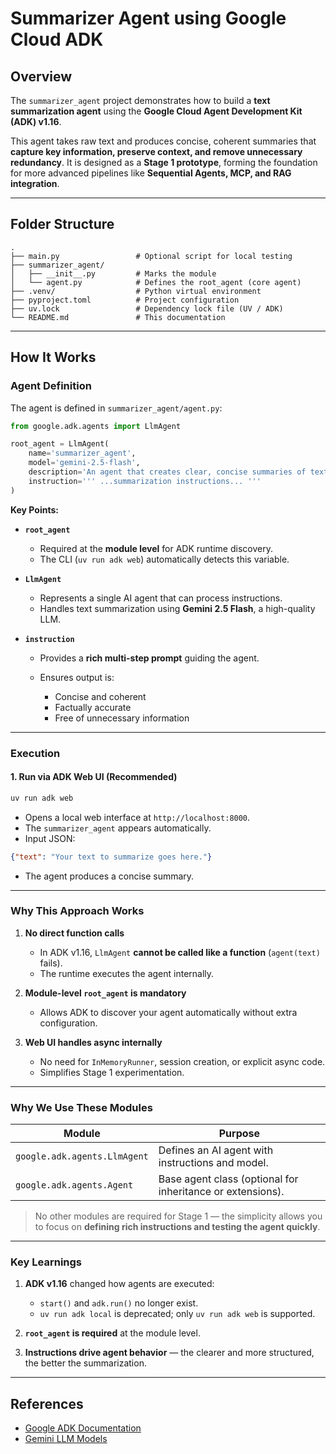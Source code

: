 # Summarizer Agent using Google Cloud ADK

## Overview

The `summarizer_agent` project demonstrates how to build a **text summarization agent** using the **Google Cloud Agent Development Kit (ADK) v1.16**.

This agent takes raw text and produces concise, coherent summaries that **capture key information, preserve context, and remove unnecessary redundancy**. It is designed as a **Stage 1 prototype**, forming the foundation for more advanced pipelines like **Sequential Agents, MCP, and RAG integration**.

---

## Folder Structure

```
.
├── main.py                 # Optional script for local testing
├── summarizer_agent/
│   ├── __init__.py         # Marks the module
│   └── agent.py            # Defines the root_agent (core agent)
├── .venv/                  # Python virtual environment
├── pyproject.toml          # Project configuration
├── uv.lock                 # Dependency lock file (UV / ADK)
└── README.md               # This documentation
```

---

## How It Works

### Agent Definition

The agent is defined in `summarizer_agent/agent.py`:

```python
from google.adk.agents import LlmAgent

root_agent = LlmAgent(
    name='summarizer_agent',
    model='gemini-2.5-flash',
    description='An agent that creates clear, concise summaries of text while preserving key information and context.',
    instruction=''' ...summarization instructions... '''
)
```

**Key Points:**

* **`root_agent`**

  * Required at the **module level** for ADK runtime discovery.
  * The CLI (`uv run adk web`) automatically detects this variable.

* **`LlmAgent`**

  * Represents a single AI agent that can process instructions.
  * Handles text summarization using **Gemini 2.5 Flash**, a high-quality LLM.

* **`instruction`**

  * Provides a **rich multi-step prompt** guiding the agent.
  * Ensures output is:

    * Concise and coherent
    * Factually accurate
    * Free of unnecessary information

---

### Execution

#### 1. Run via ADK Web UI (Recommended)

```bash
uv run adk web
```

* Opens a local web interface at `http://localhost:8000`.
* The `summarizer_agent` appears automatically.
* Input JSON:

```json
{"text": "Your text to summarize goes here."}
```

* The agent produces a concise summary.

---

### Why This Approach Works

1. **No direct function calls**

   * In ADK v1.16, `LlmAgent` **cannot be called like a function** (`agent(text)` fails).
   * The runtime executes the agent internally.

2. **Module-level `root_agent` is mandatory**

   * Allows ADK to discover your agent automatically without extra configuration.

3. **Web UI handles async internally**

   * No need for `InMemoryRunner`, session creation, or explicit async code.
   * Simplifies Stage 1 experimentation.

---

### Why We Use These Modules

| Module                       | Purpose                                                    |
| ---------------------------- | ---------------------------------------------------------- |
| `google.adk.agents.LlmAgent` | Defines an AI agent with instructions and model.           |
| `google.adk.agents.Agent`    | Base agent class (optional for inheritance or extensions). |

> No other modules are required for Stage 1 — the simplicity allows you to focus on **defining rich instructions and testing the agent quickly**.

---

### Key Learnings

1. **ADK v1.16** changed how agents are executed:

   * `start()` and `adk.run()` no longer exist.
   * `uv run adk local` is deprecated; only `uv run adk web` is supported.
2. **`root_agent` is required** at the module level.
3. **Instructions drive agent behavior** — the clearer and more structured, the better the summarization.

---

## References

* [Google ADK Documentation](https://google.github.io/adk-docs/)
* [Gemini LLM Models](https://cloud.google.com/genai)

